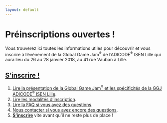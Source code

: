 ```yaml
---
layout: default
---
```


# Préinscriptions ouvertes !

Vous trouverez ici toutes les informations utiles pour découvrir et vous inscrire à l’événement 
de la Global Game Jam<sup>&reg;</sup> de l’ADICODE<sup>&reg;</sup> ISEN Lille qui aura lieu du 26 au 28 janvier 2018, au 41 rue Vauban à Lille.

## **[S’inscrire !]({{site.preregistration_link}})**

1. [Lire la présentation de la Global Game Jam<sup>&reg;</sup> et les spécificités de la GGJ ADICODE<sup>&reg;</sup> ISEN Lille](/intro).
2. [Lire les modalités d’inscription](/register).
3. [Lire la FAQ si vous avez des questions](/faq).
4. [Nous contacter si vous avez encore des questions](/contact).
5. **[S’inscrire]({{site.preregistration_link}})** vite avant qu’il ne reste plus de place&nbsp;!

